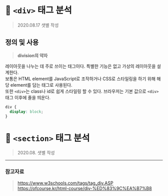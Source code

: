 # 🧩 `<div>` 태그 분석

> 2020.08.17 샛별 작성

## 정의 및 사용

> **division의 약자**

레이아웃을 나누는 데 주로 쓰이는 태그이다. 특별한 기능은 없고 가상의 레이아웃을 설계한다. <br>
보통은 HTML element를 JavaScript로 조작하거나 CSS로 스타일링을 하기 위해 해당 element를 담는 태그로 사용된다. <br>
또한 `<div>`는 class나 id로 쉽게 스타일링 할 수 있다. 브라우저는 기본 값으로 `<div>` 태그 이후에 줄을 띄운다.

```css
div {
  display: block;
}
```

# 🧩 `<section>` 태그 분석
> 2020.08. 샛별 작성

---

### 참고자료

> https://www.w3schools.com/tags/tag_div.ASP <br>
> https://ofcourse.kr/html-course/div-%ED%83%9C%EA%B7%B8